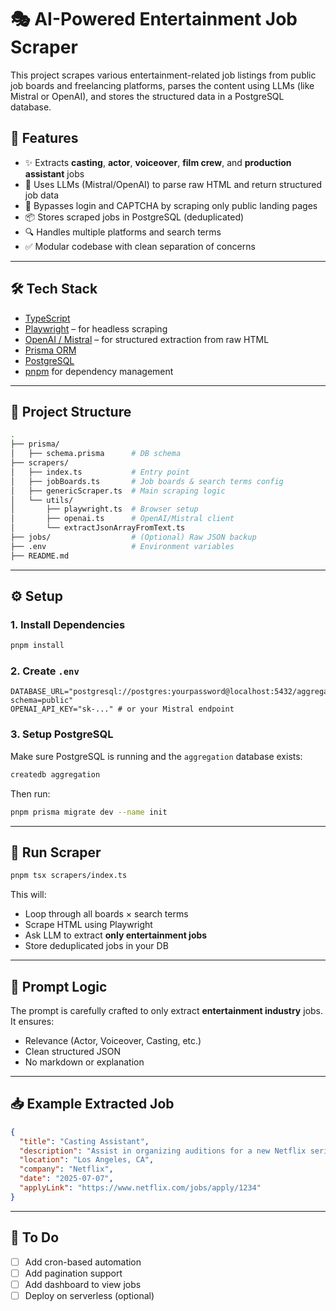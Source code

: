 # 🎭 AI-Powered Entertainment Job Scraper

This project scrapes various entertainment-related job listings from public job boards and freelancing platforms, parses the content using LLMs (like Mistral or OpenAI), and stores the structured data in a PostgreSQL database.

## 📌 Features

- ✨ Extracts **casting**, **actor**, **voiceover**, **film crew**, and **production assistant** jobs
- 🤖 Uses LLMs (Mistral/OpenAI) to parse raw HTML and return structured job data
- 🧠 Bypasses login and CAPTCHA by scraping only public landing pages
- 📦 Stores scraped jobs in PostgreSQL (deduplicated)
- 🔍 Handles multiple platforms and search terms
- ✅ Modular codebase with clean separation of concerns

---

## 🛠️ Tech Stack

- [TypeScript](https://www.typescriptlang.org/)
- [Playwright](https://playwright.dev/) – for headless scraping
- [OpenAI / Mistral](https://platform.openai.com/) – for structured extraction from raw HTML
- [Prisma ORM](https://www.prisma.io/)
- [PostgreSQL](https://www.postgresql.org/)
- [pnpm](https://pnpm.io/) for dependency management

---

## 🧱 Project Structure

```bash
.
├── prisma/
│   ├── schema.prisma      # DB schema
├── scrapers/
│   ├── index.ts           # Entry point
│   ├── jobBoards.ts       # Job boards & search terms config
│   ├── genericScraper.ts  # Main scraping logic
│   └── utils/
│       ├── playwright.ts  # Browser setup
│       ├── openai.ts      # OpenAI/Mistral client
│       └── extractJsonArrayFromText.ts
├── jobs/                  # (Optional) Raw JSON backup
├── .env                   # Environment variables
├── README.md
```
---

## ⚙️ Setup

### 1. Install Dependencies

```bash
pnpm install
```

### 2. Create `.env`

```env
DATABASE_URL="postgresql://postgres:yourpassword@localhost:5432/aggregation?schema=public"
OPENAI_API_KEY="sk-..." # or your Mistral endpoint
```

### 3. Setup PostgreSQL

Make sure PostgreSQL is running and the `aggregation` database exists:

```bash
createdb aggregation
```

Then run:

```bash
pnpm prisma migrate dev --name init
```

---

## 🚀 Run Scraper

```bash
pnpm tsx scrapers/index.ts
```

This will:

* Loop through all boards × search terms
* Scrape HTML using Playwright
* Ask LLM to extract **only entertainment jobs**
* Store deduplicated jobs in your DB

---

## 🧠 Prompt Logic

The prompt is carefully crafted to only extract **entertainment industry** jobs. It ensures:

* Relevance (Actor, Voiceover, Casting, etc.)
* Clean structured JSON
* No markdown or explanation

---

## 📥 Example Extracted Job

```json
{
  "title": "Casting Assistant",
  "description": "Assist in organizing auditions for a new Netflix series...",
  "location": "Los Angeles, CA",
  "company": "Netflix",
  "date": "2025-07-07",
  "applyLink": "https://www.netflix.com/jobs/apply/1234"
}
```

---

## 📌 To Do

* [ ] Add cron-based automation
* [ ] Add pagination support
* [ ] Add dashboard to view jobs
* [ ] Deploy on serverless (optional)
